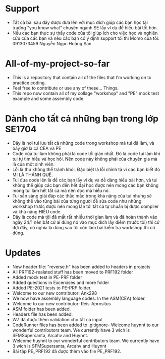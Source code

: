 # Support
- Tất cả bài sau đây được đưa lên với mục đích giúp các bạn học tại trường "you know what" chuyên ngành SE lấy ví dụ để hiểu bài tốt hơn. 
- Nếu các bạn thực sự thấy code của tôi giúp ích cho việc học và nghiên cứu của các bạn và nếu các bạn có ý định support tôi thì Momo của tôi: 0913073459 Nguyễn Ngọc Hoàng San
# All-of-my-project-so-far
- This is a repository that contain all of the files that I'm working on to practice coding.
- Feel free to contribute or use any of these... Things.
- This repo now contain all of my collage "workshop" and "PE" mock test example and some assembly code.
 # Dành cho tất cả những bạn trong lớp SE1704 
- Đây là nơi tui lưu tất cả những code trong workshop mà tui đã làm, và bây giờ là cả CEA và PE
- Code của tui làm không phải là code tối giản nhất. Đó là code tui làm khi tui tự tìm hiểu và học hỏi. Nên code này không phải của chuyên gia mà là của một sinh viên.
- Lỗi là thứ không thể tránh khỏi. Đặc biệt là lỗi chính tả vì các bạn biết đó MỊ LÀ THÁNH QUÊ.
- Tui đưa code lên là để các bạn lấy ví dụ và dễ dàng hiểu bài hơn, và tui không thể giúp các bạn đến hết đại học được nên mong các bạn không mong tui làm hết tất cả mà nên đọc mà hiểu nó.
- Tui sẵn sàng giải đáp các thắc mắc trong khả năng của tui nhưng sẽ không thể vào từng bài của từng người để sửa code như những workshop trước được nên mong lần tới tất cả tự chuẩn bị được compiler và khả năng HIỂU code.
- Đây là code mà tôi đã mất rất nhiều thời gian làm và đã hoàn thành vào ngày 24/1 nên bất cứ ai dùng nó vào mục đích lấy điểm (trước tôi) thì cứ đợi đấy, có nghĩa là dùng sau tôi còn làm bài kiểm tra workshop thì cứ dùng.
# Updates
- New header file: "reverse.h" has been added to headers in projects
- All PRF192-realated stuff has been moved to PRF192 folder
- Added mock test in PE-PRF folder
- Added questions in Excercises and more folder
- Added PE-2021 tests to PE-PRF folder.
- Welcome to our new contributor: Ank298
- We now have assembly language codes. In the ASM(CEA) folder.
- Welcome to our new contributor: Reis-Aprositus
- ASM folder has been added.
- Headers file has been added.
- W7 đã được thêm validation cho tất cả input
- CodeRunner files has been added to .gitignore- Welcome huynnt to our wonderful contributors team. We currently have 3 wich is SFMSupersanta, Arcahv and Huynnt.
- Welcome huynnt to our wonderful contributors team. We currently have 3 wich is SFMSupersanta, Arcahv and Huynnt
- Bài tập PE_PRF192 đã được thêm vào file PE_PRF192.

